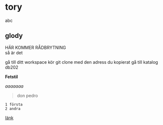 # tory
abc

## glody

 HÄR KOMMER RÅDBRYTNING  
 så är det

 gå till ditt workspace
kör git clone med den adress du kopierat
gå till katalog db202

**Fetstil**

*aaaaaaa*

 > don pedro

 ```
 1 första
 2 andra

 ```
[länk](https://www.youtube.com/watch?v=3aCr_sROnlI)

